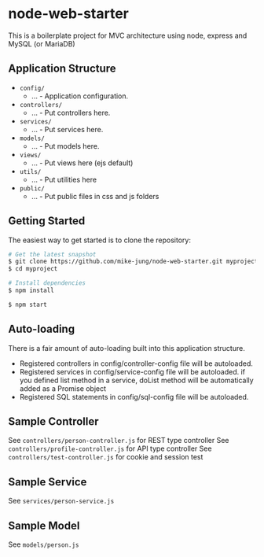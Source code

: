 # node-web-starter

This is a boilerplate project for MVC architecture using node, express and MySQL (or MariaDB)

## Application Structure

  * `config/`
    * ... - Application configuration.
  * `controllers/`
    * ... - Put controllers here.
  * `services/`
    * ... - Put services here.
  * `models/`
    * ... - Put  models here.    
  * `views/`
    * ... - Put views here (ejs default)
  * `utils/`
    * ... - Put utilities here
  * `public/`
    * ... - Put public files in css and js folders
     

## Getting Started

The easiest way to get started is to clone the repository:

```sh
# Get the latest snapshot
$ git clone https://github.com/mike-jung/node-web-starter.git myproject
$ cd myproject

# Install dependencies
$ npm install

$ npm start
```


## Auto-loading

There is a fair amount of auto-loading built into this application structure.

  * Registered controllers in config/controller-config file will be autoloaded.
  * Registered services in config/service-config file will be autoloaded.
      if you defined list method in a service, doList method will be automatically added as a Promise object
  * Registered SQL statements in config/sql-config file will be autoloaded.
  
 
## Sample Controller

See `controllers/person-controller.js` for REST type controller
See `controllers/profile-controller.js` for API type controller
See `controllers/test-controller.js` for cookie and session test


## Sample Service

See `services/person-service.js`


## Sample Model

See `models/person.js`

